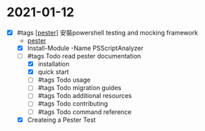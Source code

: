 # 2021-01-12

- [x] #tags [[pester]] 安裝powershell testing and mocking framework
    - [pester](https://pester.dev/docs/quick-start)
    - [x] Install-Module -Name PSScriptAnalyzer
    - [ ] #tags Todo read pester documentation
        - [x] installation
        - [x] quick start
        - [ ] #tags Todo usage
        - [ ] #tags Todo migration guides
        - [ ] #tags Todo additional resources
        - [ ] #tags Todo contributing
        - [ ] #tags Todo command reference
    - [x] Createing a Pester Test

[//begin]: # "Autogenerated link references for markdown compatibility"
[pester]: ../../develop/language/Powershell/testing/pester.md "Pester"
[//end]: # "Autogenerated link references"